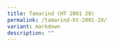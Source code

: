 ```yaml
---
title: Tamarind (HT 2001 28)
permalink: /tamarind-ht-2001-28/
variant: markdown
description: ""
---
```

